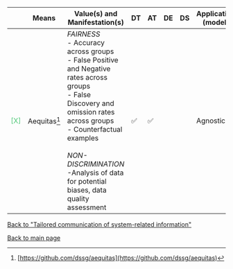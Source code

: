 |       | Means  | Value(s) and Manifestation(s)| DT|AT | DE | DS | Application (model) | Approach | Visual elements | Additional details
| ----------- |  --------------------------- | ---------------  |------------------------------|-------------| ----------------------|----------------------|----------------------------|--------------------|------------------------|--------------------------------- |
<span style="color:#50C878">[X]</span> | Aequitas[^22] | *FAIRNESS* <br> - Accuracy across groups <br> - False Positive and Negative rates across groups<br> - False Discovery and omission rates across groups <br> - Counterfactual examples <br><br> *NON-DISCRIMINATION*<br> -Analysis of data for potential biases, data quality assessment  | ✅| ✅| | | Agnostic| |  | 

[^22]: [https://github.com/dssg/aequitas](https://github.com/dssg/aequitas)

[Back to "Tailored communication of system-related information"](../Table3A.md)

[Back to main page](../index.md)